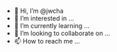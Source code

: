 - 👋 Hi, I’m @jwcha
- 👀 I’m interested in ...
- 🌱 I’m currently learning ...
- 💞️ I’m looking to collaborate on ...
- 📫 How to reach me ...

<!---
jwcha/jwcha is a ✨ special ✨ repository because its `README.md` (this file) appears on your GitHub profile.
You can click the Preview link to take a look at your changes.
--->
